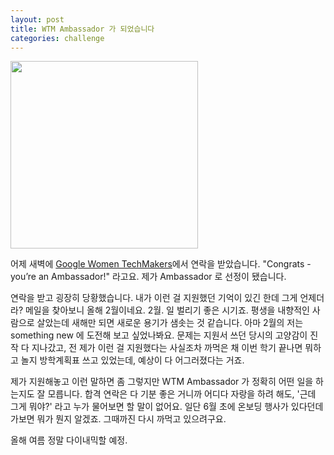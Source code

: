 ```yaml
---
layout: post
title: WTM Ambassador 가 되었습니다
categories: challenge
---
```


<img src="{{ site.baseurl }}/thumbnails/wtm_ambassador.png" width="300" />

어제 새벽에 [Google Women TechMakers](https://developers.google.com/womentechmakers)에서 연락을 받았습니다. "Congrats - you’re an Ambassador!" 라고요. 제가 Ambassador 로 선정이 됐습니다.

연락을 받고 굉장히 당황했습니다. 내가 이런 걸 지원했던 기억이 있긴 한데 그게 언제더라? 메일을 찾아보니 올해 2월이네요. 2월. 일 벌리기 좋은 시기죠. 평생을 내향적인 사람으로 살았는데 새해만 되면 새로운 용기가 샘솟는 것 같습니다. 아마 2월의 저는 something new 에 도전해 보고 싶었나봐요. 문제는 지원서 쓰던 당시의 고양감이 진작 다 지나갔고, 전 제가 이런 걸 지원했다는 사실조차 까먹은 채 이번 학기 끝나면 뭐하고 놀지 방학계획표 쓰고 있었는데, 예상이 다 어그러졌다는 거죠. 

제가 지원해놓고 이런 말하면 좀 그렇지만 WTM Ambassador 가 정확히 어떤 일을 하는지도 잘 모릅니다. 합격 연락은 다 기분 좋은 거니까 어디다 자랑을 하려 해도, '근데 그게 뭐야?' 라고 누가 물어보면 할 말이 없어요. 일단 6월 초에 온보딩 행사가 있다던데 가보면 뭐가 뭔지 알겠죠. 그때까진 다시 까먹고 있으려구요.

올해 여름 정말 다이내믹할 예정.
